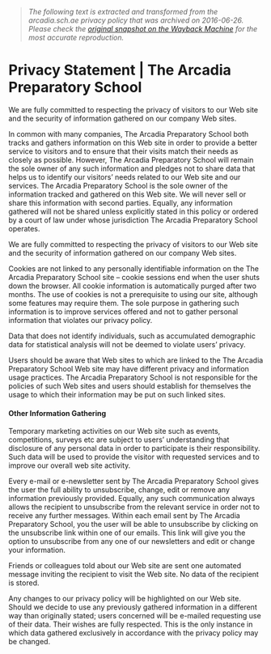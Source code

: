 > *The following text is extracted and transformed from the arcadia.sch.ae privacy policy that was archived on 2016-06-26. Please check the [original snapshot on the Wayback Machine](https://web.archive.org/web/20160626002804id_/http%3A//arcadia.sch.ae/privacy-statement) for the most accurate reproduction.*

# Privacy Statement | The Arcadia Preparatory School

We are fully committed to respecting the privacy of visitors to our Web site and the security of information gathered on our company Web sites.

In common with many companies, The Arcadia Preparatory School both tracks and gathers information on this Web site in order to provide a better service to visitors and to ensure that their visits match their needs as closely as possible. However, The Arcadia Preparatory School will remain the sole owner of any such information and pledges not to share data that helps us to identify our visitors’ needs related to our Web site and our services. The Arcadia Preparatory School is the sole owner of the information tracked and gathered on this Web site. We will never sell or share this information with second parties. Equally, any information gathered will not be shared unless explicitly stated in this policy or ordered by a court of law under whose jurisdiction The Arcadia Preparatory School operates.

We are fully committed to respecting the privacy of visitors to our Web site and the security of information gathered on our company Web sites.

Cookies are not linked to any personally identifiable information on the The Arcadia Preparatory School site – cookie sessions end when the user shuts down the browser. All cookie information is automatically purged after two months. The use of cookies is not a prerequisite to using our site, although some features may require them. The sole purpose in gathering such information is to improve services offered and not to gather personal information that violates our privacy policy.

Data that does not identify individuals, such as accumulated demographic data for statistical analysis will not be deemed to violate users’ privacy.

Users should be aware that Web sites to which are linked to the The Arcadia Preparatory School Web site may have different privacy and information usage practices. The Arcadia Preparatory School is not responsible for the policies of such Web sites and users should establish for themselves the usage to which their information may be put on such linked sites.

#### Other Information Gathering

Temporary marketing activities on our Web site such as events, competitions, surveys etc are subject to users’ understanding that disclosure of any personal data in order to participate is their responsibility. Such data will be used to provide the visitor with requested services and to improve our overall web site activity.

Every e-mail or e-newsletter sent by The Arcadia Preparatory School gives the user the full ability to unsubscribe, change, edit or remove any information previously provided. Equally, any such communication always allows the recipient to unsubscribe from the relevant service in order not to receive any further messages. Within each email sent by The Arcadia Preparatory School, you the user will be able to unsubscribe by clicking on the unsubscribe link within one of our emails. This link will give you the option to unsubscribe from any one of our newsletters and edit or change your information.

Friends or colleagues told about our Web site are sent one automated message inviting the recipient to visit the Web site. No data of the recipient is stored.

Any changes to our privacy policy will be highlighted on our Web site. Should we decide to use any previously gathered information in a different way than originally stated; users concerned will be e-mailed requesting use of their data. Their wishes are fully respected. This is the only instance in which data gathered exclusively in accordance with the privacy policy may be changed.
